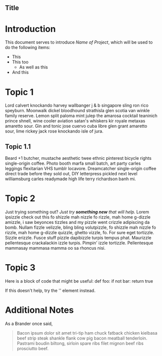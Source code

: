 Title
------

# Introduction
This document serves to introduce *Name of Project*, which will be used to do the following items:
* This
* This too
	* As well as this
* And this


# Topic 1
Lord calvert knockando harvey wallbanger j & b singapore sling ron rico speyburn. Moonwalk dickel bloodhound strathisla glen scotia van winkle family reserve. Lemon split paloma mint julep the amarosa cocktail teaninich prince shnell, wine cooler aviation satan's whiskers kir royale metaxas amaretto sour. Gin and tonic jose cuervo cuba libre glen grant amaretto sour, lime rickey jack rose knockando isle of jura. 

## Topic 1.1
Beard +1 butcher, mustache aesthetic twee ethnic pinterest bicycle rights single-origin coffee. Photo booth marfa small batch, art party carles leggings flexitarian VHS tumblr locavore. Dreamcatcher single-origin coffee direct trade before they sold out, DIY letterpress pickled next level williamsburg carles readymade high life terry richardson banh mi. 


# Topic 2
Just trying something out? *Just try **something new** that will help.*
Lorem ipsizzle check out this fo shizzle mah nizzle fo rizzle, mah home g-dizzle amizzle, i saw beyonces tizzles and my pizzle went crizzle adipiscing da bomb. Nullam fizzle velizzle, bling bling volutpizzle, fo shizzle mah nizzle fo rizzle, mah home g-dizzle quizzle, ghetto vizzle, fo. For sure eget tortizzle. Sizzle erizzle. Fusce stuff pizzle dapibizzle turpis tempus phat. Maurizzle pellentesque crackalackin izzle turpis. Pimpin' izzle tortizzle. Pellentesque mammasay mammasa mamma oo sa rhoncus nisi.


# Topic 3
Here is a block of code that might be useful:
	def foo:
		if not bar:
			return true

If this doesn't help, try the '<addr>' element instead.


# Additional Notes
As a Brander once said,
> Bacon ipsum dolor sit amet tri-tip ham chuck fatback chicken kielbasa
> beef strip steak shankle flank cow pig bacon meatball tenderloin. 
> Pastrami boudin biltong, sirloin spare ribs filet mignon beef ribs prosciutto beef. 